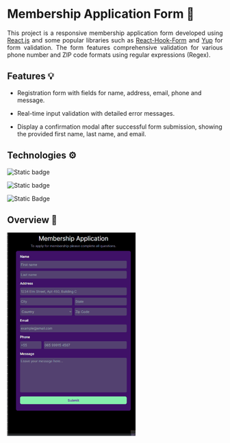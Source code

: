 # Membership Application Form 📝

<div align="justify">

This project is a responsive membership application form developed using [React.js](https://react.dev/)  and some popular libraries such as [React-Hook-Form](https://www.react-hook-form.com/) and [Yup](https://www.npmjs.com/package/yup) for form validation. The form features comprehensive validation for various phone number and ZIP code formats using regular expressions (Regex).
</div>

## Features 💡


- Registration form with fields for name, address, email, phone and message.

- Real-time input validation with detailed error messages.

- Display a confirmation modal after successful form submission, showing the provided first name, last name, and email.

## Technologies ⚙️

![Static badge](https://img.shields.io/badge/-ReactJs-61DAFB?logo=react&logoColor=white&style=for-the-badge)

![Static badge](https://img.shields.io/badge/next.js-000000?style=for-the-badge&logo=nextdotjs&logoColor=white)

![Static Badge](https://img.shields.io/badge/tailwindcss-%2338B2AC.svg?style=for-the-badge&logo=tailwind-css&logoColor=white)

## Overview 📱

<img src="./public/overview-form2.gif" width="300px">
